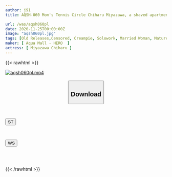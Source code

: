 ```yaml
---
author: j91
title: AQSH-060 Mom's Tennis Circle Chiharu Miyazawa, a shaved apartment complex wife who indulges in an affair with the coach she met at her tennis club and is more addicted to pleasure than tennis.

url: /was/aqsh060pl
date: 2020-11-25T00:00:00Z
image: "aqsh060pl.jpg"
tags: [Old Releases,Censored, Creampie, Solowork, Married Woman, Mature Woman, Shaved, Sport	]
maker: [ Aqua Mall - HERO  ]
actress: [ Miyazawa Chiharu ]
---
```



{{< rawhtml >}}

<div class="video" data-videoid="y0goOKwbgzc1P1a">
    <a href="javascript:;">
        <img src="/was/aqsh060pl/aqsh060pl.jpg" width="WIDTH" height="HEIGHT" alt="aqsh060pl.mp4" loading="lazy">
    </a>
</div>

<script type="text/javascript" src="https://j91.asia/asset/on-demand-st.js"></script>

<br>
  <link rel="stylesheet" href="https://j91.asia/asset/bs5.css">
  
  <center>
  <button class="btn btn-primary" type="button" data-bs-toggle="collapse" data-bs-target=".multi-collapse" aria-expanded="false" aria-controls="multiCollapseExample1 multiCollapseExample2"><h2>Download</h2></button></center>
</p>
<div class="row">
  <div class="col">
    <div class="collapse multi-collapse" id="multiCollapseExample1">
      <div class="card card-body">
	      	      <br>
<div class="buttons">  
<p><a href="https://streamtape.to/v/y0goOKwbgzc1P1a" target="_blank"><button class="btn-hover color-3"><i class="fa fa-download"></i> ST</button></a></p></div>
    </div>
  </div>
</div>
  <div class="col">
    <div class="collapse multi-collapse" id="multiCollapseExample2">
      <div class="card card-body">
	      <br>
<div class="buttons">
<p><a href="https://wolfstream.tv/63s8xkwaqzy0" target="_blank"><button class="btn-hover color-8"><i class="fa fa-download"></i> WS</button></a></p></div>
<br><br>
      </div>
    </div>
  </div>
</div>

{{< /rawhtml >}}
